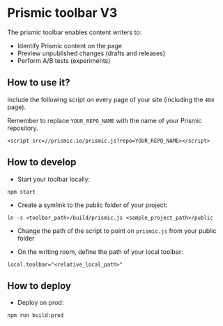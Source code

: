 # Prismic toolbar V3
The prismic toolbar enables content writers to:
 - Identify Prismic content on the page
 - Preview unpublished changes (drafts and releases)
 - Perform A/B tests (experiments)

<!-- TODO add screenshots -->

## How to use it?
Include the following script on every page of your site (including the `404` page).

Remember to replace `YOUR_REPO_NAME` with the name of your Prismic repository.

```
<script src=//prismic.io/prismic.js?repo=YOUR_REPO_NAME></script>
```

## How to develop

- Start your toolbar locally:
```script
npm start
```

- Create a symlink to the public folder of your project:
```script
ln -s <toolbar_path>/build/prismic.js <sample_project_path>/public
```

- Change the path of the script to point on `prismic.js` from your public folder

- On the writing room, define the path of your local toolbar:
```
local.toolbar="<relative_local_path>"
```

## How to deploy

- Deploy on prod:
```
npm run build:prod
```
